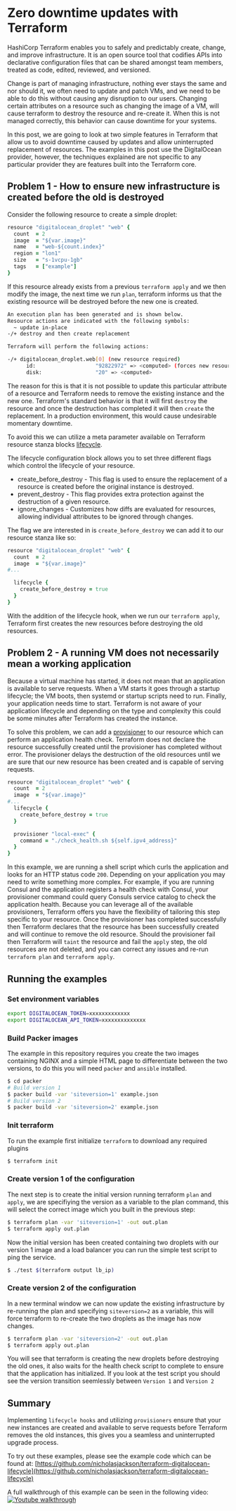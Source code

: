 # Zero downtime updates with Terraform

HashiCorp Terraform enables you to safely and predictably create, change, and improve infrastructure. It is an open source tool that codifies APIs into declarative configuration files that can be shared amongst team members, treated as code, edited, reviewed, and versioned.

Change is part of managing infrastructure, nothing ever stays the same and nor should it, we often need to update and patch VMs, and we need to be able to do this without causing any disruption to our users.  Changing certain attributes on a resource such as changing the image of a VM, will cause terraform to destroy the resource and re-create it. When this is not managed correctly, this behavior can cause downtime for your systems.

In this post, we are going to look at two simple features in Terraform that allow us to avoid downtime caused by updates and allow uninterrupted replacement of resources.  The examples in this post use the DigitalOcean provider, however, the techniques explained are not specific to any particular provider they are features built into the Terraform core.

## Problem 1 - How to ensure new infrastructure is created before the old is destroyed
Consider the following resource to create a simple droplet:

```ruby
resource "digitalocean_droplet" "web" {
  count  = 2
  image  = "${var.image}"
  name   = "web-${count.index}"
  region = "lon1"
  size   = "s-1vcpu-1gb"
  tags   = ["example"]
}
```

If this resource already exists from a previous `terraform apply` and we then modify the image, the next time we run `plan`, terraform informs us that the existing resource will be destroyed before the new one is created.

```bash
An execution plan has been generated and is shown below.
Resource actions are indicated with the following symbols:
  ~ update in-place
-/+ destroy and then create replacement

Terraform will perform the following actions:

-/+ digitalocean_droplet.web[0] (new resource required)
      id:                   "92822972" => <computed> (forces new resource)
      disk:                 "20" => <computed>
```

The reason for this is that it is not possible to update this particular attribute of a resource and Terraform needs to remove the existing instance and the new one.  Terraform's standard behavior is that it will first `destroy` the resource and once the destruction has completed it will then `create` the replacement.  In a production environment, this would cause undesirable momentary downtime.

To avoid this we can utilize a meta parameter available on Terraform resource stanza blocks [lifecycle](https://www.terraform.io/docs/configuration/resources.html#lifecycle).

The lifecycle configuration block allows you to set three different flags which control the lifecycle of your resource.
* create_before_destroy - This flag is used to ensure the replacement of a resource is created before the original instance is destroyed.
* prevent_destroy - This flag provides extra protection against the destruction of a given resource. 
* ignore_changes - Customizes how diffs are evaluated for resources, allowing individual attributes to be ignored through changes.

The flag we are interested in is `create_before_destroy` we can add it to our resource stanza like so:

```ruby
resource "digitalocean_droplet" "web" {
  count  = 2
  image  = "${var.image}"
#...

  lifecycle {
    create_before_destroy = true
  }
}
```

With the addition of the lifecycle hook, when we run our `terraform apply`, Terraform first creates the new resources before destroying the old resources.

## Problem 2 - A running VM does not necessarily mean a working application
Because a virtual machine has started, it does not mean that an application is available to serve requests.  When a VM starts it goes through a startup lifecycle; the VM boots, then systemd or startup scripts need to run. Finally, your application needs time to start.  Terraform is not aware of your application lifecycle and depending on the type and complexity this could be some minutes after Terraform has created the instance.

To solve this problem, we can add a [provisioner](https://www.terraform.io/docs/provisioners/index.html) to our resource which can perform an application health check.  Terraform does not declare the resource successfully created until the provisioner has completed without error.  The provisioner delays the destruction of the old resources until we are sure that our new resource has been created and is capable of serving requests.

```ruby
resource "digitalocean_droplet" "web" {
  count  = 2
  image  = "${var.image}"
#...
  lifecycle {
    create_before_destroy = true
  }

  provisioner "local-exec" {
    command = "./check_health.sh ${self.ipv4_address}"
  }
}
```

In this example, we are running a shell script which curls the application and looks for an HTTP status code  `200`.  Depending on your application you may need to write something more complex.  For example, if you are running Consul and the application registers a health check with Consul, your provisioner command could query Consuls service catalog to check the application health.  Because you can leverage all of the available provisioners, Terraform offers you have the flexibility of tailoring this step specific to your resource.  Once the provisioner has completed successfully then Terraform declares that the resource has been successfully created and will continue to remove the old resource.  Should the provisioner fail then Terraform will `taint` the resource and fail the `apply` step, the old resources are not deleted, and you can correct any issues and re-run `terraform plan` and `terraform apply`.



## Running the examples

### Set environment variables

```bash
export DIGITALOCEAN_TOKEN=xxxxxxxxxxxxx
export DIGITALOCEAN_API_TOKEN=xxxxxxxxxxxxxx
```

### Build Packer images
The example in this repository requires you create the two images containing NGINX and a simple HTML page to differentiate between the two versions, to do this you will need `packer` and `ansible` installed.

```bash
$ cd packer
# Build version 1
$ packer build -var 'siteversion=1' example.json
# Build version 2
$ packer build -var 'siteversion=2' example.json
```

### Init terraform

To run the example first initialize `terraform` to download any required plugins

```bash
$ terraform init
```

### Create version 1 of the configuration

The next step is to create the initial version running terraform `plan` and `apply`, we are specifiying the version as a variable to the plan command, this will select the correct image which you built in the previous step:

```bash
$ terraform plan -var 'siteversion=1' -out out.plan
$ terraform apply out.plan
```

Now the initial version has been created containing two droplets with our version 1 image and a load balancer you can run the simple test script to ping the service.

```bash
$ ./test $(terraform output lb_ip)
```

### Create version 2 of the configuration

In a new terminal window we can now update the existing infrastructure by re-running the plan and specifying `siteversion=2` as a variable, this will force terraform to re-create the two droplets as the image has now changes.

```bash
$ terraform plan -var 'siteversion=2' -out out.plan
$ terraform apply out.plan
```

You will see that terraform is creating the new droplets before destroying the old ones, it also waits for the health check script to complete to ensure that the application has initialized.  If you look at the test script you should see the version transition seemlessly between `Version 1` and `Version 2`

## Summary
Implementing `lifecycle hooks` and utilizing `provisioners` ensure that your new instances are created and available to serve requests before Terraform removes the old instances, this gives you a seamless and uninterrupted upgrade process.

To try out these examples, please see the example code which can be found at: [https://github.com/nicholasjackson/terraform-digitalocean-lifecycle](https://github.com/nicholasjackson/terraform-digitalocean-lifecycle)

A full walkthrough of this example can be seen in the following video: [![Youtube walkthrough](http://img.youtube.com/vi/bQxS4FT9qtc.jpg)](http://www.youtube.com/watch?v=bQxS4FT9qtc "Zero downtime updates with Terraform")
